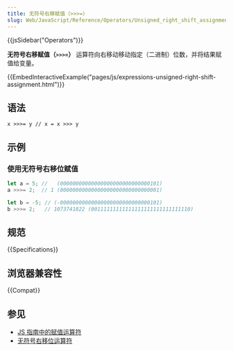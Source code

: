 ```yaml
---
title: 无符号右移赋值（>>>=）
slug: Web/JavaScript/Reference/Operators/Unsigned_right_shift_assignment
---
```


{{jsSidebar("Operators")}}

**无符号右移赋值（`>>>=`）** 运算符向右移动移动指定（二进制）位数，并将结果赋值给变量。

{{EmbedInteractiveExample("pages/js/expressions-unsigned-right-shift-assignment.html")}}

## 语法

```js-nolint
x >>>= y // x = x >>> y
```

## 示例

### 使用无符号右移位赋值

```js
let a = 5; //   (00000000000000000000000000000101)
a >>>= 2;  // 1 (00000000000000000000000000000001)

let b = -5; // (-00000000000000000000000000000101)
b >>>= 2;   // 1073741822 (00111111111111111111111111111110)
```

## 规范

{{Specifications}}

## 浏览器兼容性

{{Compat}}

## 参见

- [JS 指南中的赋值运算符](/zh-CN/docs/Web/JavaScript/Guide/Expressions_and_Operators#赋值运算符)
- [无符号右移位运算符](/zh-CN/docs/Web/JavaScript/Reference/Operators/Unsigned_right_shift)
